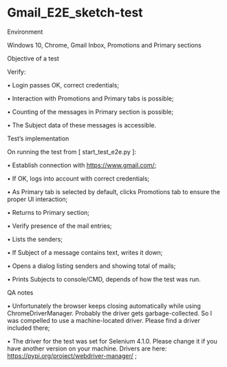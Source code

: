 # Gmail_E2E_sketch-test

Environment

Windows 10, Chrome, Gmail Inbox, Promotions and Primary sections


Objective of a test

Verify:

•	Login passes OK, correct credentials;

•	Interaction with Promotions and Primary tabs is possible;

•	Counting of the messages in Primary section is possible;

•	The Subject data of these messages is accessible.


Test’s implementation

On running the test from [ start_test_e2e.py ]:

•	Establish connection with https://www.gmail.com/;

•	If OK, logs into account with correct credentials;

•	As Primary tab is selected by default, clicks Promotions tab to ensure the proper UI interaction;

•	Returns to Primary section;

•	Verify presence of the mail entries;

•	Lists the senders;

•	If  Subject of a message contains text, writes it down;

•	Opens a dialog listing senders and showing total of mails;

•	Prints Subjects to console/CMD, depends of how the test was run.


QA notes

•	Unfortunately the browser keeps closing automatically while using ChromeDriverManager. Probably the driver gets garbage-collected. So I was compelled to use a machine-located driver. Please find a driver included there;

•	The driver for the test was set for Selenium 4.1.0. Please change it if you have another version on your machine. Drivers are here: https://pypi.org/project/webdriver-manager/ ;
